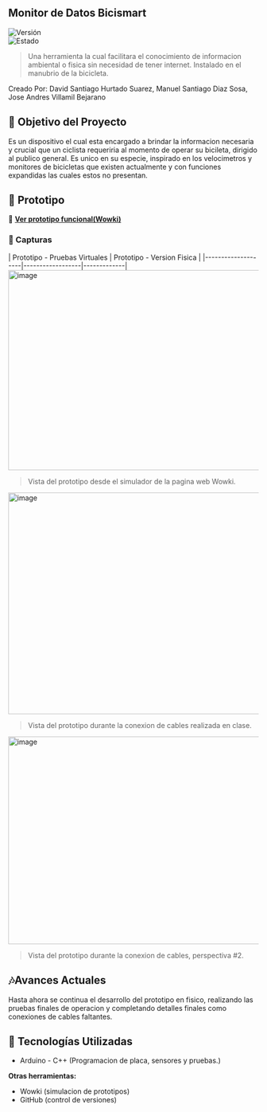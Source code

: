 ## Monitor de Datos Bicismart
![Versión](https://img.shields.io/badge/versión-1.0.0-blue)  
![Estado](https://img.shields.io/badge/estado-en%20prototipo-yellow)  

> Una herramienta la cual facilitara el conocimiento de informacion ambiental o fisica sin necesidad de tener internet.
> Instalado en el manubrio de la bicicleta.

Creado Por: 
David Santiago Hurtado Suarez,
Manuel Santiago Diaz Sosa,
Jose Andres Villamil Bejarano

## 🎯 Objetivo del Proyecto

Es un dispositivo el cual esta encargado a brindar la informacion necesaria y crucial que un ciclista requeriria al momento de operar su bicileta, dirigido al publico general.
Es unico en su especie, inspirado en los velocimetros y monitores de bicicletas que existen actualmente y con funciones expandidas las cuales estos no presentan.

## 🧪 Prototipo

🔗 **[Ver prototipo funcional(Wowki)](https://wokwi.com/projects/433286937292244993)**  



### 📸 Capturas

| Prototipo - Pruebas Virtuales | Prototipo - Version Fisica  |
|--------------------|------------------|-------------|
<img width="886" height="402" alt="image" src="https://github.com/user-attachments/assets/e2bdac05-8cd1-4233-8508-511dfefbcd51" />
> Vista del prototipo desde el simulador de la pagina web Wowki.

<img width="700" height="445" alt="image" src="https://github.com/user-attachments/assets/d8888df0-9dc2-446a-a0c5-44715ef2b9f7" />

> Vista del prototipo durante la conexion de cables realizada en clase.

<img width="706" height="417" alt="image" src="https://github.com/user-attachments/assets/693998a3-e307-4df9-9fd8-2ab79ce7e687" />

> Vista del prototipo durante la conexion de cables, perspectiva #2.

## 🎶Avances Actuales

Hasta ahora se continua el desarrollo del prototipo en fisico, realizando las pruebas finales de operacion y completando detalles finales como conexiones de cables faltantes.


## 🧰 Tecnologías Utilizadas
- Arduino - C++ (Programacion de placa, sensores y pruebas.)


**Otras herramientas:**
- Wowki (simulacion de prototipos)
- GitHub (control de versiones)
